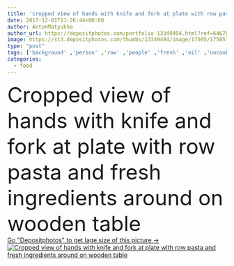 ```yaml
---
title: 'cropped view of hands with knife and fork at plate with row pasta and fresh ingredients around on wooden table'
date: 2017-12-01T11:26:44+00:00
author: AntonMatyukha
author_url: https://depositphotos.com/portfolio-13349494.html?ref=64678756
image: https://st3.depositphotos.com/thumbs/13349494/image/17505/175057852/api_thumb_450.jpg?forcejpeg=true
type: "post"
tags: ['background' ,'person' ,'row' ,'people' ,'fresh' ,'oil' ,'uncooked' ,'knife' ,'kitchen' ,'cooking' ,'cuisine' ,'preparation' ,'plate' ,'delicious' ,'homemade' ,'meal' ,'eating' ,'nutrition' ,'hands' ,'prepare' ,'eat' ,'pepper' ,'tomatoes' ,'vegetables' ,'gourmet' ,'rosemary' ,'traditional' ,'culinary' ,'garlic' ,'cheese' ,'parmesan' ,'ingredients' ,'fork' ,'pasta' ,'spaghetti' ,'partial' ,'arugula' ,'unprocessed' ,'copy space' ,'top view' ,'chili peppers' ,'italian food' ,'wooden table' ,'flat lay' ,'wooden tabletop' ,'cropped view' ]
categories: 
  - food
---
```

<div aling="center">
            <font size="60"> Cropped view of hands with knife and fork at plate with row pasta and fresh ingredients around on wooden table</font>   
</div>
<div>
    <a href='https://st3.depositphotos.com/thumbs/13349494/image/17505/175057852/api_thumb_450.jpg?forcejpeg=true?ref=64678756' target=_blank > Go "Depositphotos" to get lage size of this picture ->
        <img href='https://st3.depositphotos.com/thumbs/13349494/image/17505/175057852/api_thumb_450.jpg?forcejpeg=true?ref=64678756' src='https://st3.depositphotos.com/13349494/17505/i/950/depositphotos_175057852-stock-photo-cropped-view-hands-knife-fork.jpg?forcejpeg=true' alt='Cropped view of hands with knife and fork at plate with row pasta and fresh ingredients around on wooden table' >
    </a>
</div>
